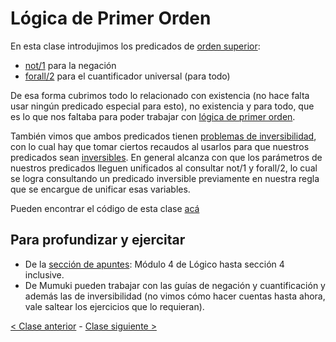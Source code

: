 # Lógica de Primer Orden

En esta clase introdujimos los predicados de [orden superior](http://wiki.uqbar.org/wiki/articles/orden-superior.html):
 - [not/1](http://wiki.uqbar.org/wiki/articles/paradigma-logico---negacion.html) para la negación
 - [forall/2](http://wiki.uqbar.org/wiki/articles/paradigma-logico---el-forall.html) para el cuantificador universal (para todo)

De esa forma cubrimos todo lo relacionado con existencia (no hace falta usar ningún predicado especial para esto), no existencia y para todo, que es lo que nos faltaba para poder trabajar con [lógica de primer orden](http://wiki.uqbar.org/wiki/articles/paradigma-logico---existe-vs-para-todo.html).

También vimos que ambos predicados tienen [problemas de inversibilidad](http://wiki.uqbar.org/wiki/articles/paradigma-logico---casos-de-no-inversibilidad.html), con lo cual hay que tomar ciertos recaudos al usarlos para que nuestros predicados sean [inversibles](http://wiki.uqbar.org/wiki/articles/paradigma-logico---inversibilidad.html). En general alcanza con que los parámetros de nuestros predicados lleguen unificados al consultar not/1 y forall/2, lo cual se logra consultando un predicado inversible previamente en nuestra regla que se encargue de unificar esas variables.

Pueden encontrar el código de esta clase [acá](https://github.com/pdep-mit/ejemplos-de-clase-prolog/blob/master/clase2.pl)

## Para profundizar y ejercitar

- De la [sección de apuntes](http://www.pdep.com.ar/material/apuntes): Módulo 4 de Lógico hasta sección 4 inclusive.
- De Mumuki pueden trabajar con las guías de negación y cuantificación y además las de inversibilidad (no vimos cómo hacer cuentas hasta ahora, vale saltear los ejercicios que lo requieran).

[< Clase anterior](https://github.com/pdep-mit/bitacora-de-clase/blob/master/clase-11.md) - [Clase siguiente >](https://github.com/pdep-mit/bitacora-de-clase/blob/master/clase-13.md)
